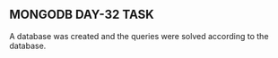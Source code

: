 <h2>MONGODB DAY-32 TASK</h2>
<P>A database was created and the queries were solved according to the database.</P>
